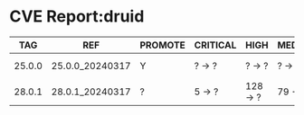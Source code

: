 # CVE Report:druid
|  TAG   |       REF       | PROMOTE | CRITICAL |   HIGH   | MEDIUM  |   LOW   | UNKNOWN |
|--------|-----------------|---------|----------|----------|---------|---------|---------|
| 25.0.0 | 25.0.0_20240317 | Y       | ? -> ?   | ? -> ?   | ? -> ?  | ? -> ?  | ? -> ?  |
| 28.0.1 | 28.0.1_20240317 | ?       | 5 -> ?   | 128 -> ? | 79 -> ? | 30 -> ? | 0 -> ?  |
